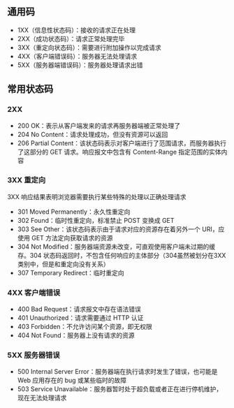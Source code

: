 ## 通用码

- 1XX（信息性状态码）：接收的请求正在处理
- 2XX（成功状态码）：请求正常处理完毕
- 3XX（重定向状态码）：需要进行附加操作以完成请求
- 4XX（客户端错误码）：服务器无法处理请求
- 5XX（服务器端错误码）：服务器处理请求出错

## 常用状态码

### 2XX
- 200 OK：表示从客户端发来的请求再服务器端被正常处理了
- 204 No Content：请求处理成功，但没有资源可以返回
- 206 Partial Content：该状态码表示对客户端进行了范围请求，而服务器执行了这部分的 GET 请求。响应报文中包含有 Content-Range 指定范围的实体内容

### 3XX 重定向

3XX 响应结果表明浏览器需要执行某些特殊的处理以正确处理请求

- 301 Moved Permanently：永久性重定向
- 302 Found：临时性重定向，标准禁止 POST 变换成 GET
- 303 See Other：该状态码表示由于请求对应的资源存在着另外一个 URI，应使用 GET 方法定向获取请求的资源
- 304 Not Modified：服务器端资源未改变，可直观使用客户端未过期的缓存。304 状态码返回时，不包含任何响应的主体部分（304虽然被划分在3XX类别中，但是和重定向没有关系）
- 307 Temporary Redirect：临时重定向

### 4XX 客户端错误
- 400 Bad Request：请求报文中存在语法错误
- 401 Unauthorized：请求需要通过 HTTP 认证
- 403 Forbidden：不允许访问某个资源，即无权限
- 404 Not Found：服务器上没有请求的资源

### 5XX 服务器错误
- 500 Internal Server Error：服务器端在执行请求时发生了错误，也可能是 Web 应用存在的 bug 或某些临时的故障
- 503 Service Unavailable：服务器暂时处于超负载或者正在进行停机维护，现在无法处理请求